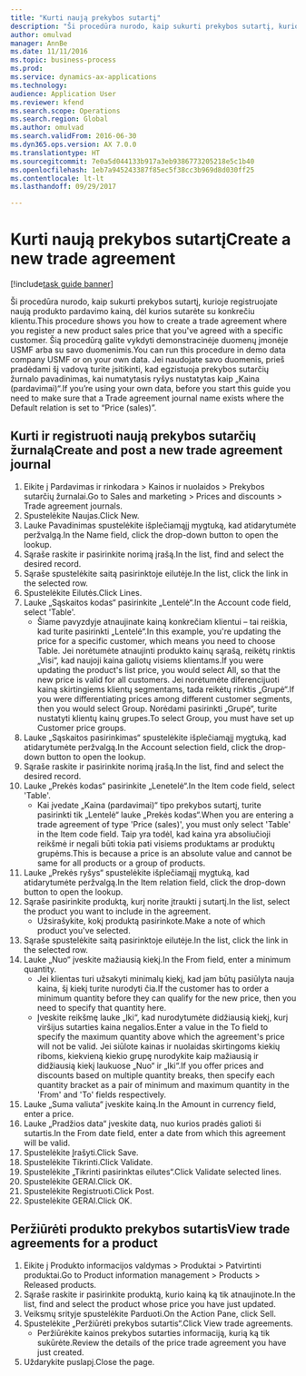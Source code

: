 ```yaml
--- 
title: "Kurti naują prekybos sutartį"
description: "Ši procedūra nurodo, kaip sukurti prekybos sutartį, kurioje registruojate naują produkto pardavimo kainą, dėl kurios sutarėte su konkrečiu klientu."
author: omulvad
manager: AnnBe
ms.date: 11/11/2016
ms.topic: business-process
ms.prod: 
ms.service: dynamics-ax-applications
ms.technology: 
audience: Application User
ms.reviewer: kfend
ms.search.scope: Operations
ms.search.region: Global
ms.author: omulvad
ms.search.validFrom: 2016-06-30
ms.dyn365.ops.version: AX 7.0.0
ms.translationtype: HT
ms.sourcegitcommit: 7e0a5d044133b917a3eb9386773205218e5c1b40
ms.openlocfilehash: 1eb7a945243387f85ec5f38cc3b969d8d030ff25
ms.contentlocale: lt-lt
ms.lasthandoff: 09/29/2017

---
```

# <a name="create-a-new-trade-agreement"></a><span data-ttu-id="70547-103">Kurti naują prekybos sutartį</span><span class="sxs-lookup"><span data-stu-id="70547-103">Create a new trade agreement</span></span>

[!include[task guide banner](../../includes/task-guide-banner.md)]

<span data-ttu-id="70547-104">Ši procedūra nurodo, kaip sukurti prekybos sutartį, kurioje registruojate naują produkto pardavimo kainą, dėl kurios sutarėte su konkrečiu klientu.</span><span class="sxs-lookup"><span data-stu-id="70547-104">This procedure shows you how to create a trade agreement where you register a new product sales price that you've agreed with a specific customer.</span></span> <span data-ttu-id="70547-105">Šią procedūrą galite vykdyti demonstracinėje duomenų įmonėje USMF arba su savo duomenimis.</span><span class="sxs-lookup"><span data-stu-id="70547-105">You can run this procedure in demo data company USMF or on your own data.</span></span> <span data-ttu-id="70547-106">Jei naudojate savo duomenis, prieš pradėdami šį vadovą turite įsitikinti, kad egzistuoja prekybos sutarčių žurnalo pavadinimas, kai numatytasis ryšys nustatytas kaip „Kaina (pardavimai)“.</span><span class="sxs-lookup"><span data-stu-id="70547-106">If you’re using your own data, before you start this guide you need to make sure that a Trade agreement journal name exists where the Default relation is set to “Price (sales)”.</span></span>


## <a name="create-and-post-a-new-trade-agreement-journal"></a><span data-ttu-id="70547-107">Kurti ir registruoti naują prekybos sutarčių žurnalą</span><span class="sxs-lookup"><span data-stu-id="70547-107">Create and post a new trade agreement journal</span></span>
1. <span data-ttu-id="70547-108">Eikite į Pardavimas ir rinkodara > Kainos ir nuolaidos > Prekybos sutarčių žurnalai.</span><span class="sxs-lookup"><span data-stu-id="70547-108">Go to Sales and marketing > Prices and discounts > Trade agreement journals.</span></span>
2. <span data-ttu-id="70547-109">Spustelėkite Naujas.</span><span class="sxs-lookup"><span data-stu-id="70547-109">Click New.</span></span>
3. <span data-ttu-id="70547-110">Lauke Pavadinimas spustelėkite išplečiamąjį mygtuką, kad atidarytumėte peržvalgą.</span><span class="sxs-lookup"><span data-stu-id="70547-110">In the Name field, click the drop-down button to open the lookup.</span></span>
4. <span data-ttu-id="70547-111">Sąraše raskite ir pasirinkite norimą įrašą.</span><span class="sxs-lookup"><span data-stu-id="70547-111">In the list, find and select the desired record.</span></span>
5. <span data-ttu-id="70547-112">Sąraše spustelėkite saitą pasirinktoje eilutėje.</span><span class="sxs-lookup"><span data-stu-id="70547-112">In the list, click the link in the selected row.</span></span>
6. <span data-ttu-id="70547-113">Spustelėkite Eilutės.</span><span class="sxs-lookup"><span data-stu-id="70547-113">Click Lines.</span></span>
7. <span data-ttu-id="70547-114">Lauke „Sąskaitos kodas“ pasirinkite „Lentelė“.</span><span class="sxs-lookup"><span data-stu-id="70547-114">In the Account code field, select 'Table'.</span></span>
    * <span data-ttu-id="70547-115">Šiame pavyzdyje atnaujinate kainą konkrečiam klientui – tai reiškia, kad turite pasirinkti „Lentelė“.</span><span class="sxs-lookup"><span data-stu-id="70547-115">In this example, you're updating the price for a specific customer, which means you need to choose Table.</span></span> <span data-ttu-id="70547-116">Jei norėtumėte atnaujinti produkto kainų sąrašą, reikėtų rinktis „Visi“, kad naujoji kaina galiotų visiems klientams.</span><span class="sxs-lookup"><span data-stu-id="70547-116">If you were updating the product's list price, you would select All, so that the new price is valid for all customers.</span></span> <span data-ttu-id="70547-117">Jei norėtumėte diferencijuoti kainą skirtingiems klientų segmentams, tada reikėtų rinktis „Grupė“.</span><span class="sxs-lookup"><span data-stu-id="70547-117">If you were differentiating prices among different customer segments, then you would select Group.</span></span> <span data-ttu-id="70547-118">Norėdami pasirinkti „Grupė“, turite nustatyti klientų kainų grupes.</span><span class="sxs-lookup"><span data-stu-id="70547-118">To select Group, you must have set up Customer price groups.</span></span>  
8. <span data-ttu-id="70547-119">Lauke „Sąskaitos pasirinkimas“ spustelėkite išplečiamąjį mygtuką, kad atidarytumėte peržvalgą.</span><span class="sxs-lookup"><span data-stu-id="70547-119">In the Account selection field, click the drop-down button to open the lookup.</span></span>
9. <span data-ttu-id="70547-120">Sąraše raskite ir pasirinkite norimą įrašą.</span><span class="sxs-lookup"><span data-stu-id="70547-120">In the list, find and select the desired record.</span></span>
10. <span data-ttu-id="70547-121">Lauke „Prekės kodas“ pasirinkite „Lenetelė“.</span><span class="sxs-lookup"><span data-stu-id="70547-121">In the Item code field, select 'Table'.</span></span>
    * <span data-ttu-id="70547-122">Kai įvedate „Kaina (pardavimai)“ tipo prekybos sutartį, turite pasirinkti tik „Lentelė“ lauke „Prekės kodas“.</span><span class="sxs-lookup"><span data-stu-id="70547-122">When you are entering a trade agreement of type 'Price (sales)', you must only select 'Table' in the Item code field.</span></span> <span data-ttu-id="70547-123">Taip yra todėl, kad kaina yra absoliučioji reikšmė ir negali būti tokia pati visiems produktams ar produktų grupėms.</span><span class="sxs-lookup"><span data-stu-id="70547-123">This is because a price is an absolute value and cannot be same for all products or a group of products.</span></span>  
11. <span data-ttu-id="70547-124">Lauke „Prekės ryšys“ spustelėkite išplečiamąjį mygtuką, kad atidarytumėte peržvalgą.</span><span class="sxs-lookup"><span data-stu-id="70547-124">In the Item relation field, click the drop-down button to open the lookup.</span></span>
12. <span data-ttu-id="70547-125">Sąraše pasirinkite produktą, kurį norite įtraukti į sutartį.</span><span class="sxs-lookup"><span data-stu-id="70547-125">In the list, select the product you want to include in the agreement.</span></span>
    * <span data-ttu-id="70547-126">Užsirašykite, kokį produktą pasirinkote.</span><span class="sxs-lookup"><span data-stu-id="70547-126">Make a note of which product you've selected.</span></span>  
13. <span data-ttu-id="70547-127">Sąraše spustelėkite saitą pasirinktoje eilutėje.</span><span class="sxs-lookup"><span data-stu-id="70547-127">In the list, click the link in the selected row.</span></span>
14. <span data-ttu-id="70547-128">Lauke „Nuo“ įveskite mažiausią kiekį.</span><span class="sxs-lookup"><span data-stu-id="70547-128">In the From field, enter a minimum quantity.</span></span>
    * <span data-ttu-id="70547-129">Jei klientas turi užsakyti minimalų kiekį, kad jam būtų pasiūlyta nauja kaina, šį kiekį turite nurodyti čia.</span><span class="sxs-lookup"><span data-stu-id="70547-129">If the customer has to order a minimum quantity  before they can qualify for the new price, then you need to specify that quantity here.</span></span>  
    * <span data-ttu-id="70547-130">Įveskite reikšmę lauke „Iki“, kad nurodytumėte didžiausią kiekį, kurį viršijus sutarties kaina negalios.</span><span class="sxs-lookup"><span data-stu-id="70547-130">Enter a value in the To field to specify the maximum quantity above which the agreement's price will not be valid.</span></span> <span data-ttu-id="70547-131">Jei siūlote kainas ir nuolaidas skirtingoms kiekių riboms, kiekvieną kiekio grupę nurodykite kaip mažiausią ir didžiausią kiekį laukuose „Nuo“ ir „Iki“.</span><span class="sxs-lookup"><span data-stu-id="70547-131">If you offer prices and discounts based on multiple quantity breaks, then specify each quantity bracket as a pair of minimum and maximum quantity in the 'From' and 'To' fields respectively.</span></span>  
15. <span data-ttu-id="70547-132">Lauke „Suma valiuta“ įveskite kainą.</span><span class="sxs-lookup"><span data-stu-id="70547-132">In the Amount in currency field, enter a price.</span></span>
16. <span data-ttu-id="70547-133">Lauke „Pradžios data“ įveskite datą, nuo kurios pradės galioti ši sutartis.</span><span class="sxs-lookup"><span data-stu-id="70547-133">In the From date field, enter a date from which this agreement will be valid.</span></span>
17. <span data-ttu-id="70547-134">Spustelėkite Įrašyti.</span><span class="sxs-lookup"><span data-stu-id="70547-134">Click Save.</span></span>
18. <span data-ttu-id="70547-135">Spustelėkite Tikrinti.</span><span class="sxs-lookup"><span data-stu-id="70547-135">Click Validate.</span></span>
19. <span data-ttu-id="70547-136">Spustelėkite „Tikrinti pasirinktas eilutes“.</span><span class="sxs-lookup"><span data-stu-id="70547-136">Click Validate selected lines.</span></span>
20. <span data-ttu-id="70547-137">Spustelėkite GERAI.</span><span class="sxs-lookup"><span data-stu-id="70547-137">Click OK.</span></span>
21. <span data-ttu-id="70547-138">Spustelėkite Registruoti.</span><span class="sxs-lookup"><span data-stu-id="70547-138">Click Post.</span></span>
22. <span data-ttu-id="70547-139">Spustelėkite GERAI.</span><span class="sxs-lookup"><span data-stu-id="70547-139">Click OK.</span></span>

## <a name="view-trade-agreements-for-a-product"></a><span data-ttu-id="70547-140">Peržiūrėti produkto prekybos sutartis</span><span class="sxs-lookup"><span data-stu-id="70547-140">View trade agreements for a product</span></span>
1. <span data-ttu-id="70547-141">Eikite į Produkto informacijos valdymas > Produktai > Patvirtinti produktai.</span><span class="sxs-lookup"><span data-stu-id="70547-141">Go to Product information management > Products > Released products.</span></span>
2. <span data-ttu-id="70547-142">Sąraše raskite ir pasirinkite produktą, kurio kainą ką tik atnaujinote.</span><span class="sxs-lookup"><span data-stu-id="70547-142">In the list, find and select the product whose price you have just updated.</span></span>
3. <span data-ttu-id="70547-143">Veiksmų srityje spustelėkite Parduoti.</span><span class="sxs-lookup"><span data-stu-id="70547-143">On the Action Pane, click Sell.</span></span>
4. <span data-ttu-id="70547-144">Spustelėkite „Peržiūrėti prekybos sutartis“.</span><span class="sxs-lookup"><span data-stu-id="70547-144">Click View trade agreements.</span></span>
    * <span data-ttu-id="70547-145">Peržiūrėkite kainos prekybos sutarties informaciją, kurią ką tik sukūrėte.</span><span class="sxs-lookup"><span data-stu-id="70547-145">Review the details of the price trade agreement you have just created.</span></span>    
5. <span data-ttu-id="70547-146">Uždarykite puslapį.</span><span class="sxs-lookup"><span data-stu-id="70547-146">Close the page.</span></span>


